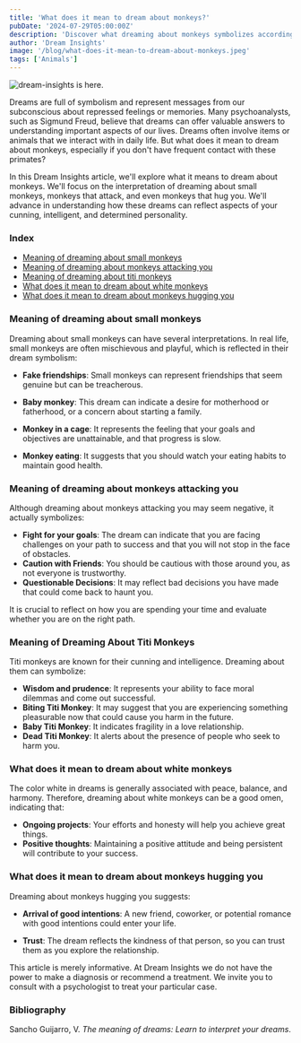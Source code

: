 ```yaml
---
title: 'What does it mean to dream about monkeys?'
pubDate: '2024-07-29T05:00:00Z'
description: 'Discover what dreaming about monkeys symbolizes according to psychology and psychoanalysis. Learn to interpret these dreams and what they reflect about your personality and current situation.'
author: 'Dream Insights'
image: '/blog/what-does-it-mean-to-dream-about-monkeys.jpeg'
tags: ['Animals']
---
```


![dream-insights is here.](/blog/what-does-it-mean-to-dream-about-monkeys.jpeg)

Dreams are full of symbolism and represent messages from our subconscious about repressed feelings or memories. Many psychoanalysts, such as Sigmund Freud, believe that dreams can offer valuable answers to understanding important aspects of our lives. Dreams often involve items or animals that we interact with in daily life. But what does it mean to dream about monkeys, especially if you don't have frequent contact with these primates?

In this Dream Insights article, we'll explore what it means to dream about monkeys. We'll focus on the interpretation of dreaming about small monkeys, monkeys that attack, and even monkeys that hug you. We'll advance in understanding how these dreams can reflect aspects of your cunning, intelligent, and determined personality.

### Index

- [Meaning of dreaming about small monkeys](#meaning-of-dreaming-about-small-monkeys)
- [Meaning of dreaming about monkeys attacking you](#meaning-of-dreaming-about-monkeys-attacking-you)
- [Meaning of dreaming about titi monkeys](#meaning-of-dreaming-about-titi-monkeys)
- [What does it mean to dream about white monkeys](#what-does-it-mean-to-dream-about-white-monkeys)
- [What does it mean to dream about monkeys hugging you](#what-does-it-mean-to-dream-about-monkeys-hugging-you)

### Meaning of dreaming about small monkeys

Dreaming about small monkeys can have several interpretations. In real life, small monkeys are often mischievous and playful, which is reflected in their dream symbolism:

- **Fake friendships**: Small monkeys can represent friendships that seem genuine but can be treacherous.

- **Baby monkey**: This dream can indicate a desire for motherhood or fatherhood, or a concern about starting a family.

- **Monkey in a cage**: It represents the feeling that your goals and objectives are unattainable, and that progress is slow.

- **Monkey eating**: It suggests that you should watch your eating habits to maintain good health.

### Meaning of dreaming about monkeys attacking you

Although dreaming about monkeys attacking you may seem negative, it actually symbolizes:

- **Fight for your goals**: The dream can indicate that you are facing challenges on your path to success and that you will not stop in the face of obstacles.
- **Caution with Friends**: You should be cautious with those around you, as not everyone is trustworthy.
- **Questionable Decisions**: It may reflect bad decisions you have made that could come back to haunt you.

It is crucial to reflect on how you are spending your time and evaluate whether you are on the right path.

### Meaning of Dreaming About Titi Monkeys

Titi monkeys are known for their cunning and intelligence. Dreaming about them can symbolize:

- **Wisdom and prudence**: It represents your ability to face moral dilemmas and come out successful.
- **Biting Titi Monkey**: It may suggest that you are experiencing something pleasurable now that could cause you harm in the future.
- **Baby Titi Monkey**: It indicates fragility in a love relationship.
- **Dead Titi Monkey**: It alerts about the presence of people who seek to harm you.

### What does it mean to dream about white monkeys

The color white in dreams is generally associated with peace, balance, and harmony. Therefore, dreaming about white monkeys can be a good omen, indicating that:

- **Ongoing projects**: Your efforts and honesty will help you achieve great things.
- **Positive thoughts**: Maintaining a positive attitude and being persistent will contribute to your success.

### What does it mean to dream about monkeys hugging you

Dreaming about monkeys hugging you suggests:

- **Arrival of good intentions**: A new friend, coworker, or potential romance with good intentions could enter your life.

- **Trust**: The dream reflects the kindness of that person, so you can trust them as you explore the relationship.

This article is merely informative. At Dream Insights we do not have the power to make a diagnosis or recommend a treatment. We invite you to consult with a psychologist to treat your particular case.

### Bibliography

Sancho Guijarro, V. *The meaning of dreams: Learn to interpret your dreams*.